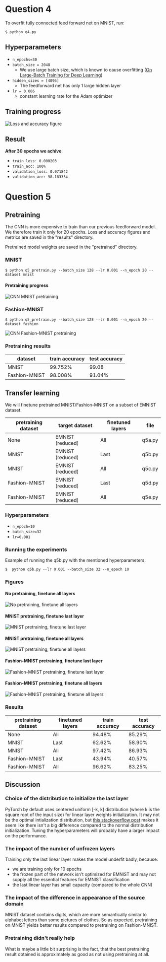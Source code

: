 # Question 4
To overfit fully connected feed forward net on MNIST, run:
```
$ python q4.py
```

## Hyperparameters 
- `n_epochs=30`
- `batch_size = 2048`
    - We use large batch size, which is known to cause overfitting ([On Large-Batch Training for Deep Learning](https://arxiv.org/abs/1609.04836))
- `hidden_sizes = [4096]`
    - The feedforward net has only 1 large hidden layer
- `lr = 0.006`
    - constant learning rate for the Adam optimizer

## Training progress
![Loss and accuracy figure](q4_mnist_overfit_acc_loss_figure.png)


## Result
**After 30 epochs we achive**:
- `train_loss: 0.000203`
- `train_acc: 100%`
- `validation_loss: 0.071842`
- `validation_acc: 98.183334`

# Question 5

## Pretraining
The CNN is more expensive to train than our previous feedforward model. We therefore train it only for 20 epochs.
Loss and accuracy figures and metrics are saved in the "results" directory.

Pretrained model weights are saved in the "pretrained" directory.


### **MNIST**
```
$ python q5_pretrain.py --batch_size 128 --lr 0.001 --n_epoch 20 --dataset mnist
```

#### **Pretraining progress**
![CNN MNIST pretraining](results/mnist_pretraining_n_epoch=20,bs=128,lr=0.001.png)

### **Fashion-MNIST**
```
$ python q5_pretrain.py --batch_size 128 --lr 0.001 --n_epoch 20 --dataset fashion
```

![CNN Fashion-MNIST pretraining](results/fashion_pretraining_n_epoch=20,bs=128,lr=0.001.png)


### Pretraining results
|dataset|train accuracy|test accuracy|
|-|-|-|
|MNIST|99.752%|99.08|
|Fashion-MNIST|98.008%|91.04%|


## Transfer learning
We will finetune pretrained MNIST/Fashion-MNIST on a subset of EMNIST dataset.


|pretraining dataset|target dataset|finetuned layers|file|
|-|-|-|-|
|None|EMNIST (reduced)|All|q5a.py
|MNIST|EMNIST (reduced)|Last|q5b.py
|MNIST|EMNIST (reduced)|All|q5c.py
|Fashion-MNIST|EMNIST (reduced)|Last|q5d.py
|Fashion-MNIST|EMNIST (reduced)|All|q5e.py


### Hyperparameters
- `n_epoch=10`
- `batch_size=32`
- `lr=0.001`

### Running the experiments
Example of running the q5b.py with the mentioned hyperparameters.
```
$  python q5b.py --lr 0.001 --batch_size 32 --n_epoch 10
```


### Figures

#### No pretraining, finetune all layers
![No pretraining, finetune all layers](results/no_pretraining_finetune_all_layers_n_epoch=10,bs=32,lr=0.001.png)

#### MNIST pretraining, finetune last layer
![MNIST pretraining, finetune last layer](results/pretrain_MNIST_finetune_last_layer_n_epoch=10,bs=32,lr=0.001.png)

#### MNIST pretraining, finetune all layers
![MNIST pretraining, finetune all layers](results/pretrain_MNIST_finetune_all_layers_n_epoch=10,bs=32,lr=0.001.png)

#### Fashion-MNIST pretraining, finetune last layer
![Fashion-MNIST pretraining, finetune last layer](results/pretrain_Fashion-MNIST_finetune_last_layer_n_epoch=10,bs=32,lr=0.001.png)

#### Fashion-MNIST pretraining, finetune all layers
![Fashion-MNIST pretraining, finetune all layers](results/pretrain_Fashion-MNIST_finetune_all_layers_n_epoch=10,bs=32,lr=0.001.png)


### Results
|pretraining dataset|finetuned layers|train accuracy|test accuracy
|-|-|-|-|
|None|All|94.48%|85.29%|
|MNIST|Last|62.62%|58.90%|
|MNIST|All|97.42%|86.93%|
|Fashion-MNIST|Last|43.94%|40.57%|
|Fashion-MNIST|All|96.62%|83.25%|


## Discussion
### Choice of the distribution to initialize the last layer
PyTorch by default uses centered uniform [-k, k] distribution (where k is the square root of the input size) for linear layer weights initialization.
It may not be the optimal intialization distribution, but [this stackoverflow post](https://stackoverflow.com/questions/49433936/how-to-initialize-weights-in-pytorch) makes it seem like there isn't a big difference compared to the normal distribution initialization. Tuning the hyperparameters will probably have a larger impact on the performance.

### The impact of the number of unfrozen layers
Training only the last linear layer makes the model underfit badly, because:
- we are training only for 10 epochs
- the frozen part of the network isn't optimized for EMNIST and may not supply all the essential features for EMNIST classification
- the last linear layer has small capacity (compared to the whole CNN)

### The impact of the difference in appearance of the source domain
MNIST dataset contains digits, which are more semantically similar to alphabet letters than some pictures of clothes. So as expected, pretraining on MNIST yields better results compared to pretraining on Fashion-MNIST.

### Pretraining didn't really help
What is maybe a little bit surprising is the fact, that the best pretraining result obtained is approximately as good as not using pretraining at all. 